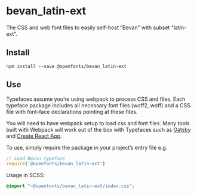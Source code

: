 
# bevan_latin-ext

The CSS and web font files to easily self-host “Bevan” with subset "latin-ext".

## Install

`npm install --save @openfonts/bevan_latin-ext`

## Use

Typefaces assume you’re using webpack to process CSS and files. Each typeface
package includes all necessary font files (woff2, woff) and a CSS file with
font-face declarations pointing at these files.

You will need to have webpack setup to load css and font files. Many tools built
with Webpack will work out of the box with Typefaces such as [Gatsby](https://github.com/gatsbyjs/gatsby)
and [Create React App](https://github.com/facebookincubator/create-react-app).

To use, simply require the package in your project’s entry file e.g.

```javascript
// Load Bevan typeface
require('@openfonts/bevan_latin-ext')
```

Usage in SCSS:
```scss
@import "~@openfonts/bevan_latin-ext/index.css";
```
